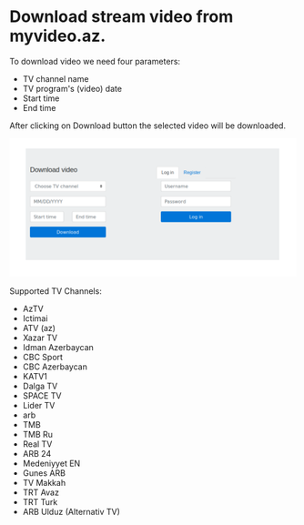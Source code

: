 Download stream video from myvideo.az.
======================================

To download video we need four parameters:
  * TV channel name
  * TV program's (video) date
  * Start time
  * End time

  After clicking on Download button the selected video will be downloaded.

![index page](https://raw.githubusercontent.com/Shik0/MyVideo/master/images/myvideo_index.png)

Supported TV Channels:

* AzTV
* Ictimai
* ATV (az)
* Xazar TV
* Idman Azerbaycan
* CBC Sport
* CBC Azerbaycan
* KATV1
* Dalga TV
* SPACE TV
* Lider TV
* arb
* TMB
* TMB Ru
* Real TV
* ARB 24
* Medeniyyet EN
* Gunes ARB
* TV Makkah
* TRT Avaz
* TRT Turk
* ARB Ulduz (Alternativ TV)
